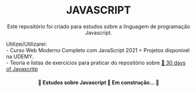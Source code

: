 <h1 align="center">JAVASCRIPT</h1>

<p align="center">Este repositório foi criado para estudos sobre a linguagem de programação Javascript.<p>
    
<p>Utilizei/Utilizarei:<br>
    - Curso Web Moderno Completo com JavaScript 2021 + Projetos disponível na UDEMY.<br>
    - Teoria e listas de exercicios para praticar do repositório sobre <a href="https://github.com/Asabeneh/30-Days-Of-JavaScript">🔗 30 days of Javascritp</a>
</p>

<h4 align="center"> 
	🚧  Estudos sobre Javascript 🚀 Em construção...  🚧
</h4>
